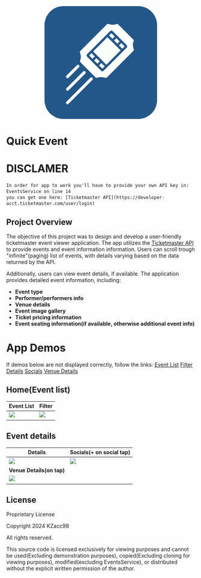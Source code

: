 <div style="text-align: center;">
  <img src="https://github.com/KZacc98/QuickEvent/blob/main/QuickEvent/Resources/Assets.xcassets/AppIcon.appiconset/QuickEventAppIcon.png" alt="App icon" width="300" height="300" style="border-radius: 50px;">
</div>

# Quick Event
# DISCLAMER
```
In order for app to work you'll have to provide your own API key in: EventsService on line 14
you can get one here: [Ticketmaster API](https://developer-acct.ticketmaster.com/user/login)

```
## Project Overview

The objective of this project was to design and develop a user-friendly ticketmaster event viewer application.
The app utilizes the [Ticketmaster API](https://developer.ticketmaster.com/products-and-docs/apis/discovery-api/v2/#overview) to provide events and event information information.
Users can scroll trough "infinite"(paging) list of events, with details varying based on the data returned by the API.

Additionally, users can view event details, if available.
The application provides detailed event information, including:

- **Event type**
- **Performer/performers info**
- **Venue details**
- **Event image gallery**
- **Ticket pricing information**
- **Event seating information(if available, otherwise additional event info)**
# App Demos

If demos below are not displayed correctly, follow the links:
[Event List](https://res.cloudinary.com/dv1dmymg2/image/upload/QuickEvent_Event_List_lajyzy.gif)
[Filter](https://res.cloudinary.com/dv1dmymg2/image/upload/QuickEvent_Filter_lrhkd4.gif)
[Details](https://res.cloudinary.com/dv1dmymg2/image/upload/QuickEvent_Details_uiavts.gif)
[Socials](https://res.cloudinary.com/dv1dmymg2/image/upload/QuickEvent_Socials_skbk60.gif)
[Venue Details](https://res.cloudinary.com/dv1dmymg2/image/upload/QuickEvent_goToMap_ppqha7.gif)

## Home(Event list)
| **Event List**   | **Filter**   |
|-----------------|----------------------|
| <img src="https://res.cloudinary.com/dv1dmymg2/image/upload/QuickEvent_Event_List_lajyzy.gif" width="300" /> | <img src="https://res.cloudinary.com/dv1dmymg2/image/upload/QuickEvent_Filter_lrhkd4.gif" width="300" /> |

## Event details
| **Details**   | **Socials(+ on social tap)**   |
|-----------------|----------------------|
| <img src="https://res.cloudinary.com/dv1dmymg2/image/upload/QuickEvent_Details_uiavts.gif" width="300" /> | <img src="https://res.cloudinary.com/dv1dmymg2/image/upload/QuickEvent_Socials_skbk60.gif" width="300" /> |
| **Venue Details(on tap)**   |
| <img src="https://res.cloudinary.com/dv1dmymg2/image/upload/QuickEvent_goToMap_ppqha7.gif" width="300" /> |

## License

Proprietary License

Copyright 2024 KZacc98

All rights reserved.

This source code is licensed exclusively for viewing purposes and cannot be used(Excluding demonstration purposes), copied(Excluding cloning for viewing purposes), modified(excluding EventsService), or distributed without the explicit written permission of the author.
